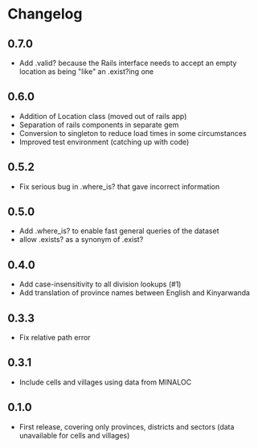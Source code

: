 # Changelog

## 0.7.0

 * Add .valid? because the Rails interface needs to accept an empty location as being "like" an .exist?ing one

## 0.6.0

 * Addition of Location class (moved out of rails app)
 * Separation of rails components in separate gem
 * Conversion to singleton to reduce load times in some circumstances
 * Improved test environment (catching up with code)

## 0.5.2
 * Fix serious bug in .where_is? that gave incorrect information

## 0.5.0
 * Add .where_is? to enable fast general queries of the dataset
 * allow .exists? as a synonym of .exist?

## 0.4.0
 * Add case-insensitivity to all division lookups (#1)
 * Add translation of province names between English and Kinyarwanda

## 0.3.3
 * Fix relative path error
 
## 0.3.1
 * Include cells and villages using data from MINALOC

## 0.1.0
 * First release, covering only provinces, districts and sectors (data unavailable for cells and villages)

